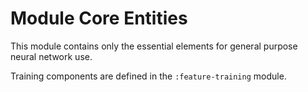 # Module Core Entities
This module contains only the essential elements for general purpose neural network use.

Training components are defined in the `:feature-training` module.
